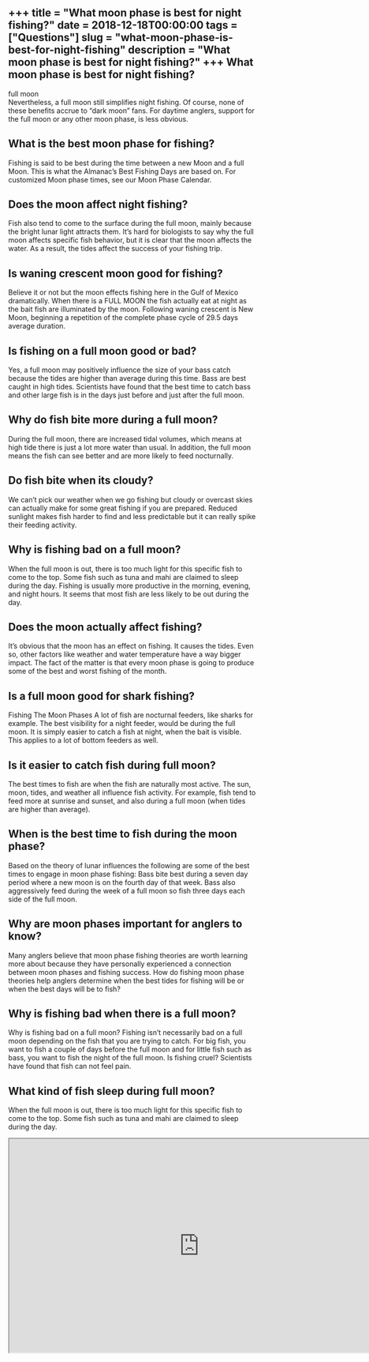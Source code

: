 +++
title = "What moon phase is best for night fishing?"
date = 2018-12-18T00:00:00
tags = ["Questions"]
slug = "what-moon-phase-is-best-for-night-fishing"
description = "What moon phase is best for night fishing?"
+++
What moon phase is best for night fishing?
------------------------------------------

full moon  
Nevertheless, a full moon still simplifies night fishing. Of course, none of these benefits accrue to “dark moon” fans. For daytime anglers, support for the full moon or any other moon phase, is less obvious.

What is the best moon phase for fishing?
----------------------------------------

Fishing is said to be best during the time between a new Moon and a full Moon. This is what the Almanac’s Best Fishing Days are based on. For customized Moon phase times, see our Moon Phase Calendar.

Does the moon affect night fishing?
-----------------------------------

Fish also tend to come to the surface during the full moon, mainly because the bright lunar light attracts them. It’s hard for biologists to say why the full moon affects specific fish behavior, but it is clear that the moon affects the water. As a result, the tides affect the success of your fishing trip.

Is waning crescent moon good for fishing?
-----------------------------------------

Believe it or not but the moon effects fishing here in the Gulf of Mexico dramatically. When there is a FULL MOON the fish actually eat at night as the bait fish are illuminated by the moon. Following waning crescent is New Moon, beginning a repetition of the complete phase cycle of 29.5 days average duration.

Is fishing on a full moon good or bad?
--------------------------------------

Yes, a full moon may positively influence the size of your bass catch because the tides are higher than average during this time. Bass are best caught in high tides. Scientists have found that the best time to catch bass and other large fish is in the days just before and just after the full moon.

Why do fish bite more during a full moon?
-----------------------------------------

During the full moon, there are increased tidal volumes, which means at high tide there is just a lot more water than usual. In addition, the full moon means the fish can see better and are more likely to feed nocturnally.

Do fish bite when its cloudy?
-----------------------------

We can’t pick our weather when we go fishing but cloudy or overcast skies can actually make for some great fishing if you are prepared. Reduced sunlight makes fish harder to find and less predictable but it can really spike their feeding activity.

Why is fishing bad on a full moon?
----------------------------------

When the full moon is out, there is too much light for this specific fish to come to the top. Some fish such as tuna and mahi are claimed to sleep during the day. Fishing is usually more productive in the morning, evening, and night hours. It seems that most fish are less likely to be out during the day.

Does the moon actually affect fishing?
--------------------------------------

It’s obvious that the moon has an effect on fishing. It causes the tides. Even so, other factors like weather and water temperature have a way bigger impact. The fact of the matter is that every moon phase is going to produce some of the best and worst fishing of the month.

Is a full moon good for shark fishing?
--------------------------------------

Fishing The Moon Phases A lot of fish are nocturnal feeders, like sharks for example. The best visibility for a night feeder, would be during the full moon. It is simply easier to catch a fish at night, when the bait is visible. This applies to a lot of bottom feeders as well.

Is it easier to catch fish during full moon?
--------------------------------------------

The best times to fish are when the fish are naturally most active. The sun, moon, tides, and weather all influence fish activity. For example, fish tend to feed more at sunrise and sunset, and also during a full moon (when tides are higher than average).

When is the best time to fish during the moon phase?
----------------------------------------------------

Based on the theory of lunar influences the following are some of the best times to engage in moon phase fishing: Bass bite best during a seven day period where a new moon is on the fourth day of that week. Bass also aggressively feed during the week of a full moon so fish three days each side of the full moon.

Why are moon phases important for anglers to know?
--------------------------------------------------

Many anglers believe that moon phase fishing theories are worth learning more about because they have personally experienced a connection between moon phases and fishing success. How do fishing moon phase theories help anglers determine when the best tides for fishing will be or when the best days will be to fish?

Why is fishing bad when there is a full moon?
---------------------------------------------

Why is fishing bad on a full moon? Fishing isn’t necessarily bad on a full moon depending on the fish that you are trying to catch. For big fish, you want to fish a couple of days before the full moon and for little fish such as bass, you want to fish the night of the full moon. Is fishing cruel? Scientists have found that fish can not feel pain.

What kind of fish sleep during full moon?
-----------------------------------------

When the full moon is out, there is too much light for this specific fish to come to the top. Some fish such as tuna and mahi are claimed to sleep during the day.

<iframe allow="accelerometer; autoplay; clipboard-write; encrypted-media; gyroscope; picture-in-picture" allowfullscreen="" class="__youtube_prefs__  epyt-is-override  no-lazyload" data-no-lazy="1" data-origheight="433" data-origwidth="770" data-skipgform_ajax_framebjll="" height="433" id="_ytid_37316" loading="lazy" src="https://www.youtube.com/embed/rsOywhIgbIE?enablejsapi=1&autoplay=0&cc_load_policy=0&cc_lang_pref=&iv_load_policy=1&loop=0&modestbranding=0&rel=1&fs=1&playsinline=0&autohide=2&theme=dark&color=red&controls=1&" title="YouTube player" width="770"></iframe>